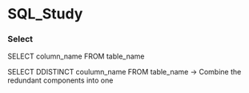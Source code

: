 # SQL_Study

### Select

SELECT column_name FROM table_name

SELECT DDISTINCT coulumn_name FROM table_name
-> Combine the redundant components into one

